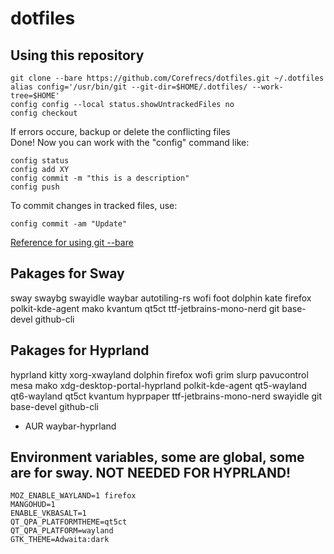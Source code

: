 # dotfiles

## Using this repository
~~~
git clone --bare https://github.com/Corefrecs/dotfiles.git ~/.dotfiles 
alias config='/usr/bin/git --git-dir=$HOME/.dotfiles/ --work-tree=$HOME'
config config --local status.showUntrackedFiles no
config checkout 
~~~
If errors occure, backup or delete the conflicting files  
Done! Now you can work with the "config" command like:
~~~
config status
config add XY 
config commit -m "this is a description"
config push
~~~
To commit changes in tracked files, use:
~~~
config commit -am "Update"
~~~
[Reference for using git --bare](https://www.atlassian.com/git/tutorials/dotfiles)

## Pakages for Sway
sway swaybg swayidle waybar autotiling-rs wofi foot dolphin kate firefox polkit-kde-agent mako kvantum qt5ct ttf-jetbrains-mono-nerd git base-devel github-cli

## Pakages for Hyprland
hyprland kitty xorg-xwayland dolphin firefox wofi grim slurp pavucontrol mesa mako xdg-desktop-portal-hyprland polkit-kde-agent qt5-wayland qt6-wayland qt5ct kvantum hyprpaper ttf-jetbrains-mono-nerd swayidle git base-devel github-cli

- AUR
waybar-hyprland

## Environment variables, some are global, some are for sway. NOT NEEDED FOR HYPRLAND!
~~~
MOZ_ENABLE_WAYLAND=1 firefox
MANGOHUD=1
ENABLE_VKBASALT=1
QT_QPA_PLATFORMTHEME=qt5ct
QT_QPA_PLATFORM=wayland
GTK_THEME=Adwaita:dark
~~~
